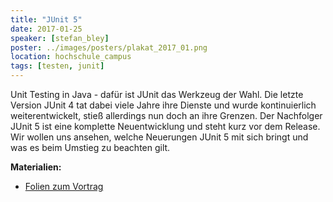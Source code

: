 ```yaml
---
title: "JUnit 5"
date: 2017-01-25
speaker: [stefan_bley]
poster: ../images/posters/plakat_2017_01.png
location: hochschule_campus
tags: [testen, junit]
---
```


Unit Testing in Java - dafür ist JUnit das Werkzeug der Wahl. Die letzte Version JUnit 4 tat dabei viele Jahre ihre
Dienste und wurde kontinuierlich weiterentwickelt, stieß allerdings nun doch an ihre Grenzen. Der Nachfolger JUnit 5 ist
eine komplette Neuentwicklung und steht kurz vor dem Release. Wir wollen uns ansehen, welche Neuerungen JUnit 5 mit sich
bringt und was es beim Umstieg zu beachten gilt.

**Materialien:**

- [Folien zum Vortrag](http://jug-gr.de/downloads/juggr_jUnit5.pdf)
